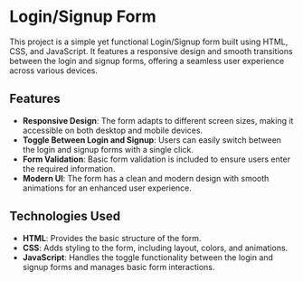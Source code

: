 # Login/Signup Form

This project is a simple yet functional Login/Signup form built using HTML, CSS, and JavaScript. It features a responsive design and smooth transitions between the login and signup forms, offering a seamless user experience across various devices.

## Features

- **Responsive Design**: The form adapts to different screen sizes, making it accessible on both desktop and mobile devices.
- **Toggle Between Login and Signup**: Users can easily switch between the login and signup forms with a single click.
- **Form Validation**: Basic form validation is included to ensure users enter the required information.
- **Modern UI**: The form has a clean and modern design with smooth animations for an enhanced user experience.

## Technologies Used

- **HTML**: Provides the basic structure of the form.
- **CSS**: Adds styling to the form, including layout, colors, and animations.
- **JavaScript**: Handles the toggle functionality between the login and signup forms and manages basic form interactions.
